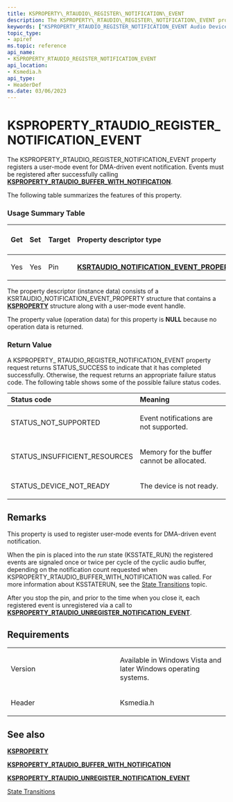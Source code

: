 ```yaml
---
title: KSPROPERTY\_RTAUDIO\_REGISTER\_NOTIFICATION\_EVENT
description: The KSPROPERTY\_RTAUDIO\_REGISTER\_NOTIFICATION\_EVENT property registers a user-mode event for DMA-driven event notification.
keywords: ["KSPROPERTY_RTAUDIO_REGISTER_NOTIFICATION_EVENT Audio Devices"]
topic_type:
- apiref
ms.topic: reference
api_name:
- KSPROPERTY_RTAUDIO_REGISTER_NOTIFICATION_EVENT
api_location:
- Ksmedia.h
api_type:
- HeaderDef
ms.date: 03/06/2023
---
```



# KSPROPERTY\_RTAUDIO\_REGISTER\_NOTIFICATION\_EVENT


The KSPROPERTY\_RTAUDIO\_REGISTER\_NOTIFICATION\_EVENT property registers a user-mode event for DMA-driven event notification. Events must be registered after successfully calling [**KSPROPERTY\_RTAUDIO\_BUFFER\_WITH\_NOTIFICATION**](ksproperty-rtaudio-buffer-with-notification.md).

The following table summarizes the features of this property.

### <span id="Usage_Summary_Table"></span><span id="usage_summary_table"></span><span id="USAGE_SUMMARY_TABLE"></span>Usage Summary Table

<table>
<colgroup>
<col width="20%" />
<col width="20%" />
<col width="20%" />
<col width="20%" />
<col width="20%" />
</colgroup>
<thead>
<tr class="header">
<th align="left">Get</th>
<th align="left">Set</th>
<th align="left">Target</th>
<th align="left">Property descriptor type</th>
<th align="left">Property value type</th>
</tr>
</thead>
<tbody>
<tr class="odd">
<td align="left"><p>Yes</p></td>
<td align="left"><p>Yes</p></td>
<td align="left"><p>Pin</p></td>
<td align="left"><p><a href="/windows-hardware/drivers/ddi/ksmedia/ns-ksmedia-ksrtaudio_notification_event_property" data-raw-source="[&lt;strong&gt;KSRTAUDIO_NOTIFICATION_EVENT_PROPERTY&lt;/strong&gt;](/windows-hardware/drivers/ddi/ksmedia/ns-ksmedia-ksrtaudio_notification_event_property)"><strong>KSRTAUDIO_NOTIFICATION_EVENT_PROPERTY</strong></a></p></td>
<td align="left"><p><strong>NULL</strong></p></td>
</tr>
</tbody>
</table>

 

The property descriptor (instance data) consists of a KSRTAUDIO\_NOTIFICATION\_EVENT\_PROPERTY structure that contains a [**KSPROPERTY**](../stream/ksproperty-structure.md) structure along with a user-mode event handle.

The property value (operation data) for this property is **NULL** because no operation data is returned.

### <span id="Return_Value"></span><span id="return_value"></span><span id="RETURN_VALUE"></span>Return Value

A KSPROPERTY\_ RTAUDIO\_REGISTER\_NOTIFICATION\_EVENT property request returns STATUS\_SUCCESS to indicate that it has completed successfully. Otherwise, the request returns an appropriate failure status code. The following table shows some of the possible failure status codes.

<table>
<colgroup>
<col width="50%" />
<col width="50%" />
</colgroup>
<thead>
<tr class="header">
<th align="left">Status code</th>
<th align="left">Meaning</th>
</tr>
</thead>
<tbody>
<tr class="odd">
<td align="left"><p>STATUS_NOT_SUPPORTED</p></td>
<td align="left"><p>Event notifications are not supported.</p></td>
</tr>
<tr class="even">
<td align="left"><p>STATUS_INSUFFICIENT_RESOURCES</p></td>
<td align="left"><p>Memory for the buffer cannot be allocated.</p></td>
</tr>
<tr class="odd">
<td align="left"><p>STATUS_DEVICE_NOT_READY</p></td>
<td align="left"><p>The device is not ready.</p></td>
</tr>
</tbody>
</table>

 

## Remarks

This property is used to register user-mode events for DMA-driven event notification.

When the pin is placed into the *run* state (KSSTATE\_RUN) the registered events are signaled once or twice per cycle of the cyclic audio buffer, depending on the notification count requested when KSPROPERTY\_RTAUDIO\_BUFFER\_WITH\_NOTIFICATION was called. For more information about KSSTATERUN, see the [State Transitions](../stream/state-transitions.md) topic.

After you stop the pin, and prior to the time when you close it, each registered event is unregistered via a call to [**KSPROPERTY\_RTAUDIO\_UNREGISTER\_NOTIFICATION\_EVENT**](ksproperty-rtaudio-unregister-notification-event.md).

## Requirements

<table>
<colgroup>
<col width="50%" />
<col width="50%" />
</colgroup>
<tbody>
<tr class="odd">
<td align="left"><p>Version</p></td>
<td align="left"><p>Available in Windows Vista and later Windows operating systems.</p></td>
</tr>
<tr class="even">
<td align="left"><p>Header</p></td>
<td align="left">Ksmedia.h</td>
</tr>
</tbody>
</table>

## <span id="see_also"></span>See also


[**KSPROPERTY**](../stream/ksproperty-structure.md)

[**KSPROPERTY\_RTAUDIO\_BUFFER\_WITH\_NOTIFICATION**](ksproperty-rtaudio-buffer-with-notification.md)

[**KSPROPERTY\_RTAUDIO\_UNREGISTER\_NOTIFICATION\_EVENT**](ksproperty-rtaudio-unregister-notification-event.md)

[State Transitions](../stream/state-transitions.md)
